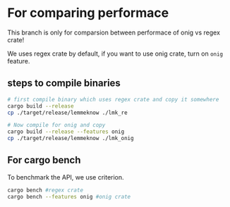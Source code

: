 # For comparing performace

This branch is only for comparsion between performace of onig vs regex crate!

We uses regex crate by default, if you want to use onig crate, turn on `onig` feature.

## steps to compile binaries

```bash
# first compile binary which uses regex crate and copy it somewhere
cargo build --release
cp ./target/release/lemmeknow ./lmk_re

# Now compile for onig and copy
cargo build --release --features onig
cp ./target/release/lemmeknow ./lmk_onig
```

## For cargo bench

To benchmark the API, we use criterion.

```bash
cargo bench #regex crate
cargo bench --features onig #onig crate
```

